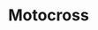---
title: Motocross
crosslinks:
- livven
- supercross
- Serendipity
- MXStreams
- cycling
- hardwareswap
- supermoto
- Multicopter
---